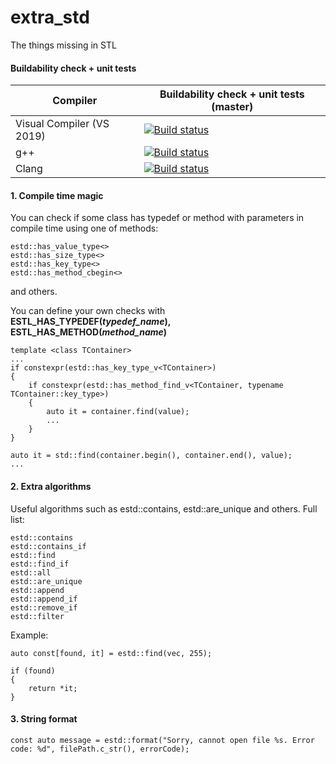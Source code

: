 # extra_std
The things missing in STL

#### Buildability check + unit tests
| Compiler      | Buildability check + unit tests (master) |
|-------------------------------|-----------------------|
|   Visual Compiler (VS 2019)   |     [![Build status](https://ci.appveyor.com/api/projects/status/oq545onv20jxg9rw/branch/master?svg=true)](https://ci.appveyor.com/project/SleepingSoul/extra-std/branch/master)    |
|              g++              |     [![Build status](https://ci.appveyor.com/api/projects/status/k8599s60qtp9rp49?svg=true)](https://ci.appveyor.com/project/SleepingSoul/extra-std-9haqf)
|Clang|     [![Build status](https://ci.appveyor.com/api/projects/status/it2s4e40nqv94nlf?svg=true)](https://ci.appveyor.com/project/SleepingSoul/extra-std-4mo3p)


#### 1. Compile time magic
You can check if some class has typedef or method with parameters in compile time using one of methods:
```
estd::has_value_type<>
estd::has_size_type<>
estd::has_key_type<>
estd::has_method_cbegin<>
```
and others.

You can define your own checks with __ESTL_HAS_TYPEDEF(_typedef_name_), ESTL_HAS_METHOD(_method_name_)__

```
template <class TContainer>
...
if constexpr(estd::has_key_type_v<TContainer>)
{
    if constexpr(estd::has_method_find_v<TContainer, typename TContainer::key_type>)
    {
        auto it = container.find(value);
        ...
    }
}

auto it = std::find(container.begin(), container.end(), value);
...
```

#### 2. Extra algorithms
Useful algorithms such as estd::contains, estd::are_unique and others. Full list:
```
estd::contains
estd::contains_if
estd::find
estd::find_if
estd::all
estd::are_unique
estd::append
estd::append_if
estd::remove_if
estd::filter
```
Example:
```
auto const[found, it] = estd::find(vec, 255);

if (found)
{
    return *it;
}
```

#### 3. String format
```
const auto message = estd::format("Sorry, cannot open file %s. Error code: %d", filePath.c_str(), errorCode);
```
